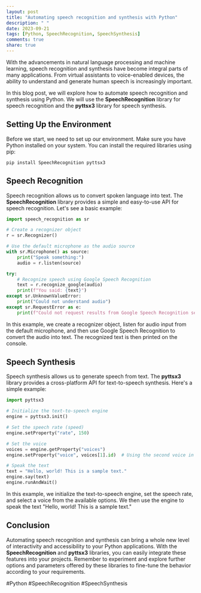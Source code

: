 ```yaml
---
layout: post
title: "Automating speech recognition and synthesis with Python"
description: " "
date: 2023-09-21
tags: [Python, SpeechRecognition, SpeechSynthesis]
comments: true
share: true
---
```


With the advancements in natural language processing and machine learning, speech recognition and synthesis have become integral parts of many applications. From virtual assistants to voice-enabled devices, the ability to understand and generate human speech is increasingly important.

In this blog post, we will explore how to automate speech recognition and synthesis using Python. We will use the **SpeechRecognition** library for speech recognition and the **pyttsx3** library for speech synthesis.

## Setting Up the Environment

Before we start, we need to set up our environment. Make sure you have Python installed on your system. You can install the required libraries using pip:

```shell
pip install SpeechRecognition pyttsx3
```

## Speech Recognition

Speech recognition allows us to convert spoken language into text. The **SpeechRecognition** library provides a simple and easy-to-use API for speech recognition. Let's see a basic example:

```python
import speech_recognition as sr

# Create a recognizer object
r = sr.Recognizer()

# Use the default microphone as the audio source
with sr.Microphone() as source:
    print("Speak something:")
    audio = r.listen(source)

try:
    # Recognize speech using Google Speech Recognition
    text = r.recognize_google(audio)
    print(f"You said: {text}")
except sr.UnknownValueError:
    print("Could not understand audio")
except sr.RequestError as e:
    print(f"Could not request results from Google Speech Recognition service; {e}")
```

In this example, we create a recognizer object, listen for audio input from the default microphone, and then use Google Speech Recognition to convert the audio into text. The recognized text is then printed on the console.

## Speech Synthesis

Speech synthesis allows us to generate speech from text. The **pyttsx3** library provides a cross-platform API for text-to-speech synthesis. Here's a simple example:

```python
import pyttsx3

# Initialize the text-to-speech engine
engine = pyttsx3.init()

# Set the speech rate (speed)
engine.setProperty("rate", 150)

# Set the voice
voices = engine.getProperty("voices")
engine.setProperty("voice", voices[1].id)  # Using the second voice in the list

# Speak the text
text = "Hello, world! This is a sample text."
engine.say(text)
engine.runAndWait()
```

In this example, we initialize the text-to-speech engine, set the speech rate, and select a voice from the available options. We then use the engine to speak the text "Hello, world! This is a sample text."

## Conclusion

Automating speech recognition and synthesis can bring a whole new level of interactivity and accessibility to your Python applications. With the **SpeechRecognition** and **pyttsx3** libraries, you can easily integrate these features into your projects. Remember to experiment and explore further options and parameters offered by these libraries to fine-tune the behavior according to your requirements.

#Python #SpeechRecognition #SpeechSynthesis